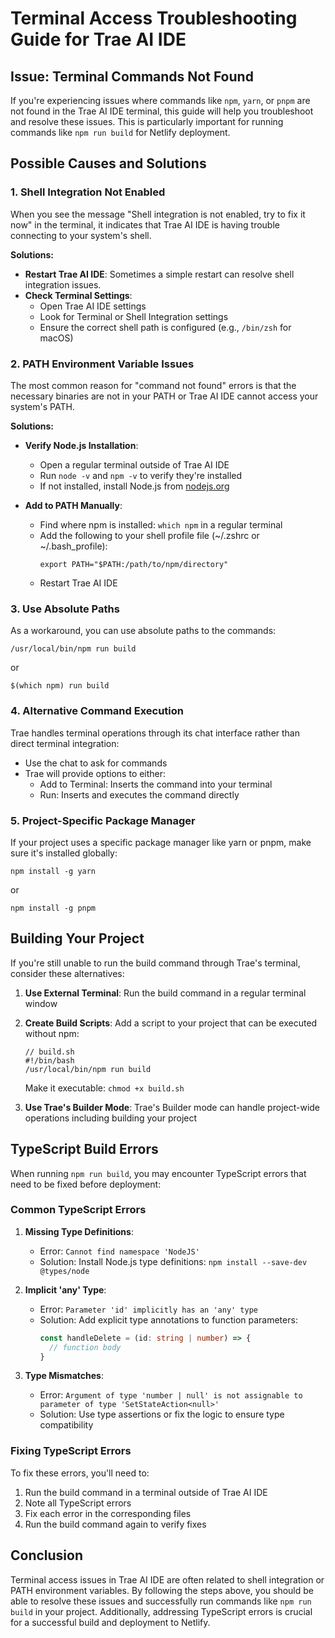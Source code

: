 # Terminal Access Troubleshooting Guide for Trae AI IDE

## Issue: Terminal Commands Not Found

If you're experiencing issues where commands like `npm`, `yarn`, or `pnpm` are not found in the Trae AI IDE terminal, this guide will help you troubleshoot and resolve these issues. This is particularly important for running commands like `npm run build` for Netlify deployment.

## Possible Causes and Solutions

### 1. Shell Integration Not Enabled

When you see the message "Shell integration is not enabled, try to fix it now" in the terminal, it indicates that Trae AI IDE is having trouble connecting to your system's shell.

**Solutions:**

- **Restart Trae AI IDE**: Sometimes a simple restart can resolve shell integration issues.
- **Check Terminal Settings**: 
  - Open Trae AI IDE settings
  - Look for Terminal or Shell Integration settings
  - Ensure the correct shell path is configured (e.g., `/bin/zsh` for macOS)

### 2. PATH Environment Variable Issues

The most common reason for "command not found" errors is that the necessary binaries are not in your PATH or Trae AI IDE cannot access your system's PATH.

**Solutions:**

- **Verify Node.js Installation**: 
  - Open a regular terminal outside of Trae AI IDE
  - Run `node -v` and `npm -v` to verify they're installed
  - If not installed, install Node.js from [nodejs.org](https://nodejs.org/)

- **Add to PATH Manually**: 
  - Find where npm is installed: `which npm` in a regular terminal
  - Add the following to your shell profile file (~/.zshrc or ~/.bash_profile):
    ```
    export PATH="$PATH:/path/to/npm/directory"
    ```
  - Restart Trae AI IDE

### 3. Use Absolute Paths

As a workaround, you can use absolute paths to the commands:

```
/usr/local/bin/npm run build
```

or

```
$(which npm) run build
```

### 4. Alternative Command Execution

Trae handles terminal operations through its chat interface rather than direct terminal integration:

- Use the chat to ask for commands
- Trae will provide options to either:
  - Add to Terminal: Inserts the command into your terminal
  - Run: Inserts and executes the command directly

### 5. Project-Specific Package Manager

If your project uses a specific package manager like yarn or pnpm, make sure it's installed globally:

```
npm install -g yarn
```

or

```
npm install -g pnpm
```

## Building Your Project

If you're still unable to run the build command through Trae's terminal, consider these alternatives:

1. **Use External Terminal**: Run the build command in a regular terminal window

2. **Create Build Scripts**: Add a script to your project that can be executed without npm:
   ```
   // build.sh
   #!/bin/bash
   /usr/local/bin/npm run build
   ```
   Make it executable: `chmod +x build.sh`

3. **Use Trae's Builder Mode**: Trae's Builder mode can handle project-wide operations including building your project

## TypeScript Build Errors

When running `npm run build`, you may encounter TypeScript errors that need to be fixed before deployment:

### Common TypeScript Errors

1. **Missing Type Definitions**: 
   - Error: `Cannot find namespace 'NodeJS'`
   - Solution: Install Node.js type definitions: `npm install --save-dev @types/node`

2. **Implicit 'any' Type**:
   - Error: `Parameter 'id' implicitly has an 'any' type`
   - Solution: Add explicit type annotations to function parameters:
     ```typescript
     const handleDelete = (id: string | number) => {
       // function body
     }
     ```

3. **Type Mismatches**:
   - Error: `Argument of type 'number | null' is not assignable to parameter of type 'SetStateAction<null>'`
   - Solution: Use type assertions or fix the logic to ensure type compatibility

### Fixing TypeScript Errors

To fix these errors, you'll need to:

1. Run the build command in a terminal outside of Trae AI IDE
2. Note all TypeScript errors
3. Fix each error in the corresponding files
4. Run the build command again to verify fixes

## Conclusion

Terminal access issues in Trae AI IDE are often related to shell integration or PATH environment variables. By following the steps above, you should be able to resolve these issues and successfully run commands like `npm run build` in your project. Additionally, addressing TypeScript errors is crucial for a successful build and deployment to Netlify.